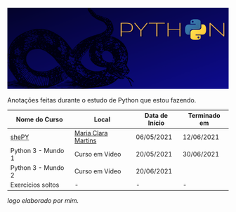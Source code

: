 ![](https://github.com/fernandarrios/estudodepython/blob/main/Python.png)

Anotações feitas durante o estudo de Python que estou fazendo.

| Nome do Curso       | Local           | Data de Início   | Terminado em |
|---------------------|-----------------|------------------|--------------|
| [shePY](https://github.com/fernandarrios/shePY) | [Maria Clara Martins](https://github.com/mariacmartins) | 06/05/2021 | 12/06/2021 |
| Python 3 - Mundo 1  | Curso em Vídeo  |  20/05/2021      | 30/06/2021   |
| Python 3 - Mundo 2  | Curso em Vídeo  |  20/06/2021      |
| Exercícios soltos   |      -          |        -         |      -       |






*logo elaborado por mim.*
